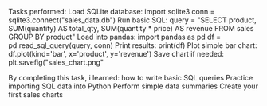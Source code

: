 Tasks performed: Load SQLite database: import sqlite3 conn = sqlite3.connect("sales_data.db") Run basic SQL: query = "SELECT product, SUM(quantity) AS total_qty, SUM(quantity * price) AS revenue FROM sales GROUP BY product" Load into pandas: import pandas as pd df = pd.read_sql_query(query, conn) Print results: print(df) Plot simple bar chart: df.plot(kind='bar', x='product', y='revenue') Save chart if needed: plt.savefig("sales_chart.png"

By completing this task, i learned: how to write basic SQL queries Practice importing SQL data into Python Perform simple data summaries Create your first sales charts
